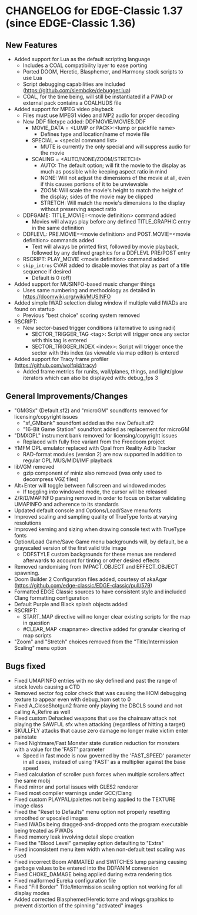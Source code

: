 CHANGELOG for EDGE-Classic 1.37 (since EDGE-Classic 1.36)
====================================

New Features
------------
- Added support for Lua as the default scripting language
  - Includes a COAL compatibility layer to ease porting
  - Ported DOOM, Heretic, Blasphemer, and Harmony stock scripts to use Lua
  - Script debugging capabilities are included (https://github.com/slembcke/debugger.lua)
  - COAL, for the time being, will still be instantiated if a PWAD or external pack contains a COALHUDS file
- Added support for MPEG video playback
  - Files must use MPEG1 video and MP2 audio for proper decoding
  - New DDF filetype added: DDFMOVIE/MOVIES.DDF
    - MOVIE_DATA = \<LUMP or PACK\>:\<lump or packfile name\>
      - Defines type and location/name of movie file
    - SPECIAL = \<special command list\>
      - MUTE is currently the only special and will suppress audio for the movie
    - SCALING = \<AUTO/NONE/ZOOM/STRETCH\>
      - AUTO: The default option; will fit the movie to the display as much as possible while keeping aspect ratio in mind
      - NONE: Will not adjust the dimensions of the movie at all, even if this causes portions of it to be unviewable
      - ZOOM: Will scale the movie's height to match the height of the display; sides of the movie may be clipped
      - STRETCH: Will match the movie's dimensions to the display without preserving aspect ratio
  - DDFGAME: TITLE_MOVIE=\<movie definition\> command added
    - Movies will always play before any defined TITLE_GRAPHIC entry in the same definition
  - DDFLEVL: PRE.MOVIE=\<movie definition\> and POST.MOVIE=\<movie definition\> commands added
    - Text will always be printed first, followed by movie playback, followed by any defined graphics
      for a DDFLEVL PRE/POST entry
  - RSCRIPT: PLAY_MOVIE \<movie definition\> command added
  - `skip_intros` CVAR added to disable movies that play as part of a title sequence if desired
    - Default is 0 (off)
- Added support for MUSINFO-based music changer things
  - Uses same numbering and methodology as detailed in https://doomwiki.org/wiki/MUSINFO
- Added simple IWAD selection dialog window if multiple valid IWADs are found on startup
  - Previous "best choice" scoring system removed
- RSCRIPT:
  - New sector-based trigger conditions (alternative to using radii)
    - SECTOR_TRIGGER_TAG \<tag\>: Script will trigger once any sector with this tag is entered
    - SECTOR_TRIGGER_INDEX \<index\>: Script will trigger once the sector with this index (as viewable via map editor) is entered
- Added support for Tracy frame profiler (https://github.com/wolfpld/tracy)
  - Added frame metrics for runits, wall/planes, things, and light/glow iterators which can also be displayed with: debug_fps 3

General Improvements/Changes
--------------------
- "GMGSx" (Default.sf2) and "microGM" soundfonts removed for licensing/copyright issues
  - "sf_GMbank" soundfont added as the new Default.sf2
  - "16-Bit Game Station" soundfont added as replacement for microGM
- "DMXOPL" instrument bank removed for licensing/copyright issues
  - Replaced with fully free variant from the Freedoom project
- YMFM OPL emulator replaced with Opal from Reality Adlib Tracker
  - RAD-format modules (version 2) are now supported in addition to regular OPL MUS/MIDI/IMF playback
- libVGM removed
  - gzip component of miniz also removed (was only used to decompress VGZ files)
- Alt+Enter will toggle between fullscreen and windowed modes
  - If toggling into windowed mode, the cursor will be released
- Z/R/D/MAPINFO parsing removed in order to focus on better validating UMAPINFO and adherence to its standards
- Updated default console and Options/Load/Save menu fonts
- Improved scaling and sampling quality of TrueType fonts at varying resolutions
- Improved kerning and sizing when drawing console text with TrueType fonts
- Option/Load Game/Save Game menu backgrounds will, by default, be a grayscaled version of the first valid title image
  - DDFSTYLE custom backgrounds for these menus are rendered afterwards to account for tinting or other desired effects
- Removed randomising from IMPACT_OBJECT and EFFECT_OBJECT spawning.
- Doom Builder 2 Configuration files added, courtesy of akaAgar (https://github.com/edge-classic/EDGE-classic/pull/579)
- Formatted EDGE Classic sources to have consistent style and included Clang formatting configuration
- Default Purple and Black splash objects added
- RSCRIPT:
  - START_MAP directive will no longer clear existing scripts for the map in question
  - #CLEAR_MAP \<mapname\> directive added for granular clearing of map scripts
- "Zoom" and "Stretch" choices removed from the "Title/Intermission Scaling" menu option

Bugs fixed
----------
- Fixed UMAPINFO entries with no sky defined and past the range of stock levels causing a CTD
- Removed sector fog color check that was causing the HOM debugging texture to appear even with debug_hom set to 0
- Fixed A_CloseShotgun2 frame only playing the DBCLS sound and not calling A_Refire as well
- Fixed custom Dehacked weapons that use the chainsaw attack not playing the SAWFUL sfx when attacking (regardless of hitting a target)
- SKULLFLY attacks that cause zero damage no longer make victim enter painstate
- Fixed Nightmare/Fast Monster state duration reduction for monsters with a value for the 'FAST' parameter
  - Speed in fast mode is now governed by the 'FAST_SPEED' parameter in all cases, instead of using 'FAST' as a multiplier against the base speed
- Fixed calculation of scroller push forces when multiple scrollers affect the same mobj
- Fixed mirror and portal issues with GLES2 renderer 
- Fixed most compiler warnings under GCC/Clang
- Fixed custom PLAYPAL/palettes not being applied to the TEXTURE image class
- Fixed the "Reset to Defaults" menu option not properly resetting smoothed or upscaled images
- Fixed IWADs being dragged-and-dropped onto the program executable being treated as PWADs
- Fixed memory leak involving detail slope creation
- Fixed the "Blood Level" gameplay option defaulting to "Extra"
- Fixed inconsistent menu item width when non-default text scaling was used
- Fixed incorrect Boom ANIMATED and SWITCHES lump parsing causing garbage values to be entered into the DDFANIM conversion
- Fixed CHOKE_DAMAGE being applied during extra rendering tics
- Fixed malformed Eureka configuration file
- Fixed "Fill Border" Title/Intermission scaling option not working for all display modes
- Added corrected Blasphemer/Heretic tome and wings graphics to prevent distortion of the spinning "activated" images